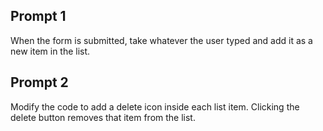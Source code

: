## Prompt 1
When the form is submitted, take whatever the user typed and add it as a new item in the list.

## Prompt 2
Modify the code to add a delete icon inside each list item. Clicking the delete button removes that item from the list.